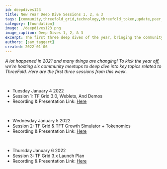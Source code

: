 ```yaml
---
id: deepdives123
title: New Year Deep Dive Sessions 1, 2, & 3
tags: [community,threefold_grid,technology,threefold_token,update,peer_to_peer]
category: [foundation]
image: ./deepdives123.png
image_caption: Deep Dives 1, 2, & 3
excerpt: The first three deep dives of the year, bringing the community up to speed on all things ThreeFold.
authors: [sam_taggart]
created: 2022-01-06
---
```


*A lot happened in 2021 and many things are changing! To kick the year off, we're hosting six community meetups to deep dive into key topics related to ThreeFold. Here are the first three sessions from this week.*

<br/>

- Tuesday January 4 2022
- Session 1: TF Grid 3.0, Weblets, And Demos
- Recording & Presentation Link: [Here](https://forum.threefold.io/t/tf-deep-dive-session-1-tf-grid-3-weblets-demos/1673/3)

<br/>

- Wednesday January 5 2022
- Session 2: TF Grid & TFT Growth Simulator + Tokenomics
- Recording & Presentation Link: [Here](https://forum.threefold.io/t/tf-deep-dive-session-2-tf-grid-tft-growth-simulator-tokenomics/1682/2)

<br/>

- Thursday January 6 2022
- Session 3: TF Grid 3.x Launch Plan
- Recording & Presentation Link: [Here](https://forum.threefold.io/t/tf-deep-dive-session-3-tf-grid-3-x-launch-plan/1694)